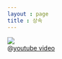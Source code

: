 ```yaml
---
layout : page
title : 상속
---
```

![](http://cfile5.uf.tistory.com/image/1741CA364F40EBF5205286)<br/>
@[youtube video](http://www.youtube.com/watch?v=dLvSFMrAH9A)
